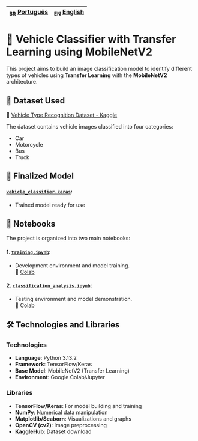 |<sub>BR</sub> [Português](README.md)|<sub>EN</sub> [English](/readme.EN.md)|
|-|-


# 🧠 Vehicle Classifier with Transfer Learning using MobileNetV2

This project aims to build an image classification model to identify different types of vehicles using **Transfer Learning** with the **MobileNetV2** architecture.

## 📁 Dataset Used

📎 [Vehicle Type Recognition Dataset - Kaggle](https://www.kaggle.com/datasets/kaggleashwin/vehicle-type-recognition/data)

The dataset contains vehicle images classified into four categories:
- Car
- Motorcycle
- Bus
- Truck


## 🤖 Finalized Model

#### [`vehicle_classifier.keras`](./vehicle_classifier.keras):  
   - Trained model ready for use


## 🧪 Notebooks

The project is organized into two main notebooks:

#### **1.** [`training.ipynb`](./training.ipynb):  
- Development environment and model training.  
📎 [Colab](https://colab.research.google.com/drive/1QdqNC8LEQUAXhl_hCKT3Tye6qSJVMi4L?usp=sharing)

#### **2.** [`classification_analysis.ipynb`](./classification_analysis.ipynb):  
- Testing environment and model demonstration.  
📎 [Colab](https://colab.research.google.com/drive/1T08AM9mpdRqHAdX_8alojIfYAHuwLWfW?usp=sharing)

## 🛠️ Technologies and Libraries

### Technologies
- **Language**: Python 3.13.2
- **Framework**: TensorFlow/Keras
- **Base Model**: MobileNetV2 (Transfer Learning)
- **Environment**: Google Colab/Jupyter

### Libraries
- **TensorFlow/Keras**: For model building and training
- **NumPy**: Numerical data manipulation
- **Matplotlib/Seaborn**: Visualizations and graphs
- **OpenCV (cv2)**: Image preprocessing
- **KaggleHub**: Dataset download
